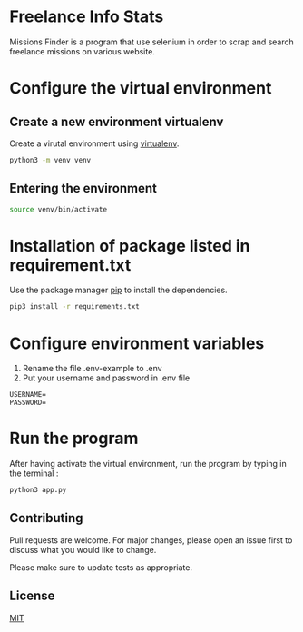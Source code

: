 # Freelance Info Stats

Missions Finder is a program that use selenium in order to scrap and search freelance missions on various website.

# Configure the virtual environment

## Create a new environment virtualenv
Create a virutal environment using [virtualenv](https://docs.python.org/fr/3/library/venv.html).

```bash
python3 -m venv venv
```

## Entering the environment

```bash
source venv/bin/activate
```

# Installation of package listed in requirement.txt

Use the package manager [pip](https://pip.pypa.io/en/stable/) to install the dependencies.

```bash
pip3 install -r requirements.txt
```

# Configure environment variables
1. Rename the file .env-example to .env
2. Put your username and password in .env file
```
USERNAME=
PASSWORD=
```

# Run the program
After having activate the virtual environment, run the program by typing in the terminal :
```bash
python3 app.py
```

## Contributing
Pull requests are welcome. For major changes, please open an issue first to discuss what you would like to change.

Please make sure to update tests as appropriate.

## License
[MIT](https://choosealicense.com/licenses/mit/)